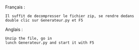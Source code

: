 Français :

    Il suffit de decompresser le fichier zip, se rendre dedans
    double clic sur Generateur.py et F5

Anglais :

    Unzip the file, go in
    lunch Generateur.py and start it with F5


